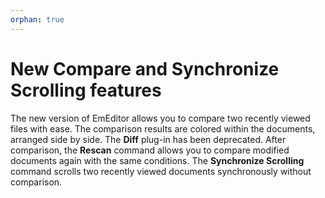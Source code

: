```yaml
---
orphan: true
---
```

# New Compare and Synchronize Scrolling features

The new version of EmEditor allows you to compare two recently viewed files with ease. The comparison results are colored within the documents, arranged side by side. The **Diff** plug-in has been deprecated. After comparison, the
**Rescan** command allows you to compare modified documents again with the same conditions. The **Synchronize Scrolling** command scrolls two recently viewed documents synchronously without comparison.

